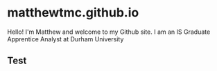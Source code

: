 # matthewtmc.github.io

Hello! I'm Matthew and welcome to my Github site.  I am an IS Graduate Apprentice Analyst at Durham University

## Test
